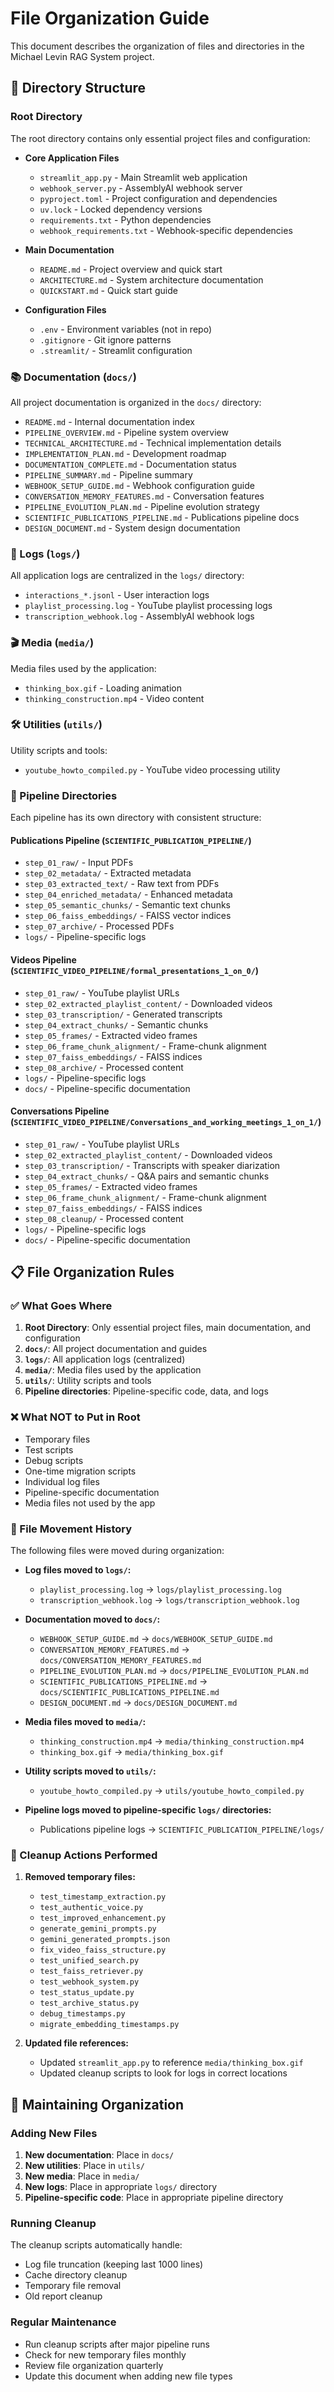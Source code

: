 # File Organization Guide

This document describes the organization of files and directories in the Michael Levin RAG System project.

## 📁 Directory Structure

### Root Directory
The root directory contains only essential project files and configuration:

- **Core Application Files**
  - `streamlit_app.py` - Main Streamlit web application
  - `webhook_server.py` - AssemblyAI webhook server
  - `pyproject.toml` - Project configuration and dependencies
  - `uv.lock` - Locked dependency versions
  - `requirements.txt` - Python dependencies
  - `webhook_requirements.txt` - Webhook-specific dependencies

- **Main Documentation**
  - `README.md` - Project overview and quick start
  - `ARCHITECTURE.md` - System architecture documentation
  - `QUICKSTART.md` - Quick start guide

- **Configuration Files**
  - `.env` - Environment variables (not in repo)
  - `.gitignore` - Git ignore patterns
  - `.streamlit/` - Streamlit configuration

### 📚 Documentation (`docs/`)
All project documentation is organized in the `docs/` directory:

- `README.md` - Internal documentation index
- `PIPELINE_OVERVIEW.md` - Pipeline system overview
- `TECHNICAL_ARCHITECTURE.md` - Technical implementation details
- `IMPLEMENTATION_PLAN.md` - Development roadmap
- `DOCUMENTATION_COMPLETE.md` - Documentation status
- `PIPELINE_SUMMARY.md` - Pipeline summary
- `WEBHOOK_SETUP_GUIDE.md` - Webhook configuration guide
- `CONVERSATION_MEMORY_FEATURES.md` - Conversation features
- `PIPELINE_EVOLUTION_PLAN.md` - Pipeline evolution strategy
- `SCIENTIFIC_PUBLICATIONS_PIPELINE.md` - Publications pipeline docs
- `DESIGN_DOCUMENT.md` - System design documentation

### 📝 Logs (`logs/`)
All application logs are centralized in the `logs/` directory:

- `interactions_*.jsonl` - User interaction logs
- `playlist_processing.log` - YouTube playlist processing logs
- `transcription_webhook.log` - AssemblyAI webhook logs

### 🎬 Media (`media/`)
Media files used by the application:

- `thinking_box.gif` - Loading animation
- `thinking_construction.mp4` - Video content

### 🛠️ Utilities (`utils/`)
Utility scripts and tools:

- `youtube_howto_compiled.py` - YouTube video processing utility

### 🔬 Pipeline Directories
Each pipeline has its own directory with consistent structure:

#### Publications Pipeline (`SCIENTIFIC_PUBLICATION_PIPELINE/`)
- `step_01_raw/` - Input PDFs
- `step_02_metadata/` - Extracted metadata
- `step_03_extracted_text/` - Raw text from PDFs
- `step_04_enriched_metadata/` - Enhanced metadata
- `step_05_semantic_chunks/` - Semantic text chunks
- `step_06_faiss_embeddings/` - FAISS vector indices
- `step_07_archive/` - Processed PDFs
- `logs/` - Pipeline-specific logs

#### Videos Pipeline (`SCIENTIFIC_VIDEO_PIPELINE/formal_presentations_1_on_0/`)
- `step_01_raw/` - YouTube playlist URLs
- `step_02_extracted_playlist_content/` - Downloaded videos
- `step_03_transcription/` - Generated transcripts
- `step_04_extract_chunks/` - Semantic chunks
- `step_05_frames/` - Extracted video frames
- `step_06_frame_chunk_alignment/` - Frame-chunk alignment
- `step_07_faiss_embeddings/` - FAISS indices
- `step_08_archive/` - Processed content
- `logs/` - Pipeline-specific logs
- `docs/` - Pipeline-specific documentation

#### Conversations Pipeline (`SCIENTIFIC_VIDEO_PIPELINE/Conversations_and_working_meetings_1_on_1/`)
- `step_01_raw/` - YouTube playlist URLs
- `step_02_extracted_playlist_content/` - Downloaded videos
- `step_03_transcription/` - Transcripts with speaker diarization
- `step_04_extract_chunks/` - Q&A pairs and semantic chunks
- `step_05_frames/` - Extracted video frames
- `step_06_frame_chunk_alignment/` - Frame-chunk alignment
- `step_07_faiss_embeddings/` - FAISS indices
- `step_08_cleanup/` - Processed content
- `logs/` - Pipeline-specific logs
- `docs/` - Pipeline-specific documentation

## 📋 File Organization Rules

### ✅ What Goes Where

1. **Root Directory**: Only essential project files, main documentation, and configuration
2. **`docs/`**: All project documentation and guides
3. **`logs/`**: All application logs (centralized)
4. **`media/`**: Media files used by the application
5. **`utils/`**: Utility scripts and tools
6. **Pipeline directories**: Pipeline-specific code, data, and logs

### ❌ What NOT to Put in Root

- Temporary files
- Test scripts
- Debug scripts
- One-time migration scripts
- Individual log files
- Pipeline-specific documentation
- Media files not used by the app

### 🔄 File Movement History

The following files were moved during organization:

- **Log files moved to `logs/`:**
  - `playlist_processing.log` → `logs/playlist_processing.log`
  - `transcription_webhook.log` → `logs/transcription_webhook.log`

- **Documentation moved to `docs/`:**
  - `WEBHOOK_SETUP_GUIDE.md` → `docs/WEBHOOK_SETUP_GUIDE.md`
  - `CONVERSATION_MEMORY_FEATURES.md` → `docs/CONVERSATION_MEMORY_FEATURES.md`
  - `PIPELINE_EVOLUTION_PLAN.md` → `docs/PIPELINE_EVOLUTION_PLAN.md`
  - `SCIENTIFIC_PUBLICATIONS_PIPELINE.md` → `docs/SCIENTIFIC_PUBLICATIONS_PIPELINE.md`
  - `DESIGN_DOCUMENT.md` → `docs/DESIGN_DOCUMENT.md`

- **Media files moved to `media/`:**
  - `thinking_construction.mp4` → `media/thinking_construction.mp4`
  - `thinking_box.gif` → `media/thinking_box.gif`

- **Utility scripts moved to `utils/`:**
  - `youtube_howto_compiled.py` → `utils/youtube_howto_compiled.py`

- **Pipeline logs moved to pipeline-specific `logs/` directories:**
  - Publications pipeline logs → `SCIENTIFIC_PUBLICATION_PIPELINE/logs/`

### 🧹 Cleanup Actions Performed

1. **Removed temporary files:**
   - `test_timestamp_extraction.py`
   - `test_authentic_voice.py`
   - `test_improved_enhancement.py`
   - `generate_gemini_prompts.py`
   - `gemini_generated_prompts.json`
   - `fix_video_faiss_structure.py`
   - `test_unified_search.py`
   - `test_faiss_retriever.py`
   - `test_webhook_system.py`
   - `test_status_update.py`
   - `test_archive_status.py`
   - `debug_timestamps.py`
   - `migrate_embedding_timestamps.py`

2. **Updated file references:**
   - Updated `streamlit_app.py` to reference `media/thinking_box.gif`
   - Updated cleanup scripts to look for logs in correct locations

## 🚀 Maintaining Organization

### Adding New Files

1. **New documentation**: Place in `docs/`
2. **New utilities**: Place in `utils/`
3. **New media**: Place in `media/`
4. **New logs**: Place in appropriate `logs/` directory
5. **Pipeline-specific code**: Place in appropriate pipeline directory

### Running Cleanup

The cleanup scripts automatically handle:
- Log file truncation (keeping last 1000 lines)
- Cache directory cleanup
- Temporary file removal
- Old report cleanup

### Regular Maintenance

- Run cleanup scripts after major pipeline runs
- Check for new temporary files monthly
- Review file organization quarterly
- Update this document when adding new file types
